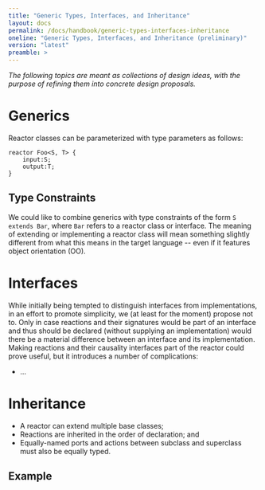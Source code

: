 ```yaml
---
title: "Generic Types, Interfaces, and Inheritance"
layout: docs
permalink: /docs/handbook/generic-types-interfaces-inheritance
oneline: "Generic Types, Interfaces, and Inheritance (preliminary)"
version: "latest"
preamble: >
---
```


_The following topics are meant as collections of design ideas, with the purpose of refining them into concrete design proposals._

# Generics

Reactor classes can be parameterized with type parameters as follows:

```lf
reactor Foo<S, T> {
    input:S;
    output:T;
}
```

## Type Constraints

We could like to combine generics with type constraints of the form `S extends Bar`, where `Bar` refers to a reactor class or interface. The meaning of extending or implementing a reactor class will mean something slightly different from what this means in the target language -- even if it features object orientation (OO).

# Interfaces

While initially being tempted to distinguish interfaces from implementations, in an effort to promote simplicity, we (at least for the moment) propose not to. Only in case reactions and their signatures would be part of an interface and thus should be declared (without supplying an implementation) would there be a material difference between an interface and its implementation. Making reactions and their causality interfaces part of the reactor could prove useful, but it introduces a number of complications:

- ...

# Inheritance

- A reactor can extend multiple base classes;
- Reactions are inherited in the order of declaration; and
- Equally-named ports and actions between subclass and superclass must also be equally typed.

## Example
